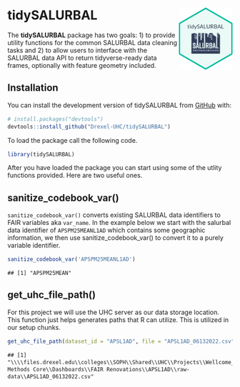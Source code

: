 
<!-- README.md is generated from README.Rmd. Please edit that file -->

# tidySALURBAL <img src="man/figures/tidySALURBAL.png" align="right" alt="" width="120" />

<!-- badges: start -->
<!-- badges: end -->

The **tidySALURBAL** package has two goals: 1) to provide utility
functions for the common SALURBAL data cleaning tasks and 2) to allow
users to interface with the SALURBAL data API to return tidyverse-ready
data frames, optionally with feature geometry included.

## Installation

You can install the development version of tidySALURBAL from
[GitHub](https://github.com/) with:

``` r
# install.packages("devtools")
devtools::install_github("Drexel-UHC/tidySALURBAL")
```

To load the package call the following code.

``` r
library(tidySALURBAL)
```

After you have loaded the package you can start using some of the utlity
functions provided. Here are two useful ones.

## sanitize_codebook_var()

`sanitize_codebook_var()` converts existing SALURBAL data identifiers to
FAIR variables aka `var_name`. In the example below we start with the
salurbal data identifier of `APSPM25MEANL1AD` which contains some
geographic information, we then use sanitize_codebook_var() to convert
it to a purely variable identifier.

``` r
sanitize_codebook_var('APSPM25MEANL1AD')
```

    ## [1] "APSPM25MEAN"

## get_uhc_file_path()

For this project we will use the UHC server as our data storage
location. This function just helps generates paths that R can utilize.
This is utilized in our setup chunks.

``` r
get_uhc_file_path(dataset_id = "APSL1AD", file = "APSL1AD_06132022.csv")
```

    ## [1] "\\\\files.drexel.edu\\colleges\\SOPH\\Shared\\UHC\\Projects\\Wellcome_Trust\\Data Methods Core\\Dashboards\\FAIR Renovations\\APSL1AD\\raw-data\\APSL1AD_06132022.csv"
